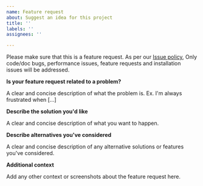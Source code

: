 ```yaml
---
name: Feature request
about: Suggest an idea for this project
title: ''
labels: ''
assignees: ''

---
```


Please make sure that this is a feature request. As per our [Issue policy](https://github.com/emadboctorx/yolo-tf2#issue-policy), Only code/doc bugs, performance issues, feature requests and installation issues will be addressed.

**Is your feature request related to a problem?** 

A clear and concise description of what the problem is. Ex. I'm always frustrated when [...]

**Describe the solution you'd like**

A clear and concise description of what you want to happen.

**Describe alternatives you've considered**

A clear and concise description of any alternative solutions or features you've considered.

**Additional context**

Add any other context or screenshots about the feature request here.
